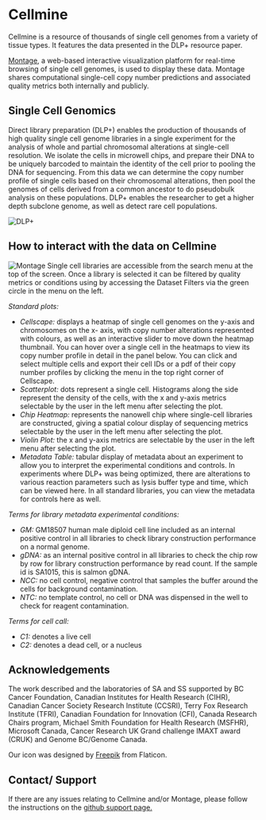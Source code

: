 # Cellmine

Cellmine is a resource of thousands of single cell genomes from a variety of tissue types. It features the data presented in the DLP+ resource paper.

[Montage](https://github.com/shahcompbio/montage), a web-based interactive visualization platform for real-time browsing of single cell genomes, is used to display these data. Montage shares computational single-cell copy number predictions and associated quality metrics both internally and publicly.

## Single Cell Genomics

Direct library preparation (DLP+) enables the production of thousands of high quality single cell genome libraries in a single experiment for the analysis of whole and partial chromosomal alterations at single-cell resolution. We isolate the cells in microwell chips, and prepare their DNA to be uniquely barcoded to maintain the identity of the cell prior to pooling the DNA for sequencing. From this data we can determine the copy number profile of single cells based on their chromosomal alterations, then pool the genomes of cells derived from a common ancestor to do pseudobulk analysis on these populations. DLP+ enables the researcher to get a higher depth subclone genome, as well as detect rare cell populations.

<div id="montage-img">

![DLP+](static/media/fig1.ebda91c9.png)

</div>

## How to interact with the data on Cellmine

![Montage](static/media/fig2.28a266c5.png)
Single cell libraries are accessible from the search menu at the top of the screen. Once a library is selected it can be filtered by quality metrics or conditions using by accessing the Dataset Filters via the green circle in the menu on the left.
<br/>

<div class="subTitle topMargin">

_Standard plots:_

</div>
<div class="plotContent">

* _Cellscape:_ displays a heatmap of single cell genomes on the y-axis and chromosomes on the x- axis, with copy number alterations represented with colours, as well as an interactive slider to move down the heatmap thumbnail. You can hover over a single cell in the heatmaps to view its copy number profile in detail in the panel below. You can click and select multiple cells and export their cell IDs or a pdf of their copy number profiles by clicking the menu in the top right corner of Cellscape.
* _Scatterplot:_ dots represent a single cell. Histograms along the side represent the density of the cells, with the x and y-axis metrics selectable by the user in the left menu after selecting the plot.
* _Chip Heatmap:_ represents the nanowell chip where single-cell libraries are constructed, giving a spatial colour display of sequencing metrics selectable by the user in the left menu after selecting the plot.
* _Violin Plot:_ the x and y-axis metrics are selectable by the user in the left menu after selecting the plot.
* _Metadata Table:_ tabular display of metadata about an experiment to allow you to interpret the experimental conditions and controls. In experiments where DLP+ was being optimized, there are alterations to various reaction parameters such as lysis buffer type and time, which can be viewed here. In all standard libraries, you can view the metadata for controls here as well.

</div>

<div class="subTitle">

_Terms for library metadata experimental conditions:_

</div>

<div class="plotContent">

* _GM:_ GM18507 human male diploid cell line included as an internal positive control in all libraries to check library construction performance on a normal genome.
* _gDNA:_ as an internal positive control in all libraries to check the chip row by row for library construction performance by read count. If the sample id is SA1015, this is salmon gDNA.
* _NCC:_ no cell control, negative control that samples the buffer around the cells for background contamination.
* _NTC:_ no template control, no cell or DNA was dispensed in the well to check for reagent contamination.

</div>

<div class="subTitle">

_Terms for cell call:_

</div>

<div class="plotContent">

* _C1:_ denotes a live cell
* _C2:_ denotes a dead cell, or a nucleus

</div>

## Acknowledgements

The work described and the laboratories of SA and SS supported by BC Cancer Foundation, Canadian Institutes for Health Research (CIHR), Canadian Cancer Society Research Institute (CCSRI), Terry Fox Research Institute (TFRI), Canadian Foundation for Innovation (CFI), Canada Research Chairs program, Michael Smith Foundation for Health Research (MSFHR), Microsoft Canada, Cancer Research UK Grand challenge IMAXT award (CRUK) and Genome BC/Genome Canada.

Our icon was designed by [Freepik](https://www.freepik.com/) from Flaticon.

## Contact/ Support

If there are any issues relating to Cellmine and/or Montage, please follow the instructions on the [github support page.](https://github.com/shahcompbio/montage/wiki/Support)
